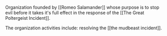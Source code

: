 Organization founded by [[Romeo Salamander]] whose purpose is to stop evil before it takes it's full effect in the response of the [[The Great Poltergeist Incident]].

The organization activities include:
resolving the [[the mudbeast incident]].
